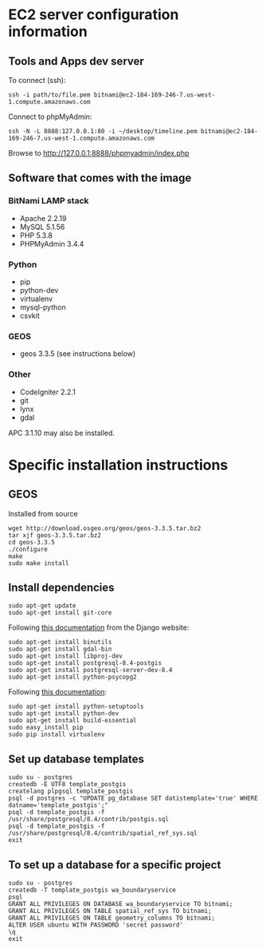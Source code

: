 # EC2 server configuration information

## Tools and Apps dev server

To connect (ssh):

```
ssh -i path/to/file.pem bitnami@ec2-184-169-246-7.us-west-1.compute.amazonaws.com
```

Connect to phpMyAdmin:
```
ssh -N -L 8888:127.0.0.1:80 -i ~/desktop/timeline.pem bitnami@ec2-184-169-246-7.us-west-1.compute.amazonaws.com
```
Browse to http://127.0.0.1:8888/phpmyadmin/index.php



## Software that comes with the image

### BitNami LAMP stack

- Apache 2.2.19
- MySQL 5.1.56
- PHP 5.3.8
- PHPMyAdmin 3.4.4

### Python

- pip
- python-dev
- virtualenv
- mysql-python
- csvkit

### GEOS

- geos 3.3.5 (see instructions below)

### Other

- CodeIgniter 2.2.1
- git
- lynx
- gdal

APC 3.1.10 may also be installed.


# Specific installation instructions

## GEOS
Installed from source

```
wget http://download.osgeo.org/geos/geos-3.3.5.tar.bz2
tar xjf geos-3.3.5.tar.bz2
cd geos-3.3.5
./configure
make
sudo make install
```

## Install dependencies

```
sudo apt-get update
sudo apt-get install git-core
```

Following [this documentation](https://docs.djangoproject.com/en/dev/ref/contrib/gis/install/#ubuntudebian) from the Django website:

```
sudo apt-get install binutils
sudo apt-get install gdal-bin
sudo apt-get install libproj-dev
sudo apt-get install postgresql-8.4-postgis
sudo apt-get install postgresql-server-dev-8.4
sudo apt-get install python-psycopg2
```

Following [this documentation](http://www.saltycrane.com/blog/2010/02/how-install-pip-ubuntu/):

```
sudo apt-get install python-setuptools
sudo apt-get install python-dev
sudo apt-get install build-essential
sudo easy_install pip
sudo pip install virtualenv
```

## Set up database templates

```
sudo su - postgres
createdb -E UTF8 template_postgis
createlang plpgsql template_postgis
psql -d postgres -c "UPDATE pg_database SET datistemplate='true' WHERE datname='template_postgis';"
psql -d template_postgis -f /usr/share/postgresql/8.4/contrib/postgis.sql
psql -d template_postgis -f /usr/share/postgresql/8.4/contrib/spatial_ref_sys.sql
exit
```

## To set up a database for a specific project

```
sudo su - postgres
createdb -T template_postgis wa_boundaryservice
psql
GRANT ALL PRIVILEGES ON DATABASE wa_boundaryservice TO bitnami;
GRANT ALL PRIVILEGES ON TABLE spatial_ref_sys TO bitnami;
GRANT ALL PRIVILEGES ON TABLE geometry_columns TO bitnami;
ALTER USER ubuntu WITH PASSWORD 'secret password'
\q
exit
```

